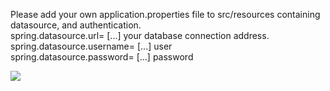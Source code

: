 Please add your own application.properties file to src/resources containing datasource, and authentication. <br>
spring.datasource.url= [...] your database connection address. <br>
spring.datasource.username= [...] user  <br>
spring.datasource.password= [...] password 

<img src="https://drive.google.com/file/d/1fkfYMsdb0aeUrAXABMSObZmrZgsGQXoK/view?usp=sharing"></img>

